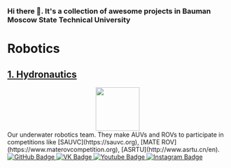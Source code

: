 ### Hi there 👋. It's a collection of awesome projects in Bauman Moscow State Technical University

# Robotics
## [1. Hydronautics](https://github.com/hidronautics)
<div id="header" align="center">
  <img src="https://sun9-1.userapi.com/impg/AWKV_1V0PjoyePUtF9u1r9P3ed0r1GTEeEzQhg/FovbjUxTWf0.jpg?size=2159x2160&quality=95&sign=80bbbf7379fe1f66931f8f939c575fcb&type=album" width="100"/>
</div>
Our underwater robotics team. They make AUVs and ROVs to participate in competitions like [SAUVC](https://sauvc.org), [MATE ROV](https://www.materovcompetition.org), [ASRTU](http://www.asrtu.cn/en).

<div id="badges">
  <a href="https://github.com/hidronautics">
    <img src="https://img.shields.io/badge/GitHub-100000?style=for-the-badge&logo=github&logoColor=white" alt="GitHub Badge"/>
  </a>
  <a href="https://vk.com/hydronautics">
    <img src="https://img.shields.io/badge/вконтакте-%232E87FB.svg?&style=for-the-badge&logo=vk&logoColor=white" alt="VK Badge"/>
  </a>
  <a href="https://www.youtube.com/channel/UC0Fo9JXRShJFGhzbZiWTJYQ/featured">
    <img src="https://img.shields.io/badge/YouTube-red?style=for-the-badge&logo=youtube&logoColor=white" alt="Youtube Badge"/>
  </a>
  <a href="https://instagram.com/hydronautics">
    <img src="https://img.shields.io/badge/Instagram-E4405F?style=for-the-badge&logo=instagram&logoColor=white" alt="Instagram Badge"/>
  </a>
</div>
